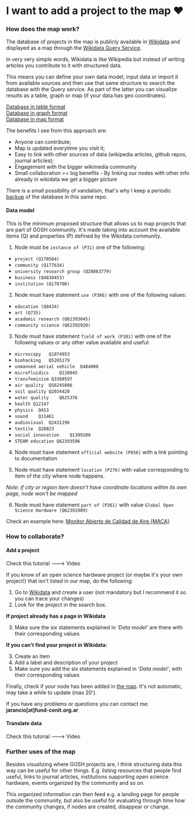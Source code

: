 # I want to add a project to the map :heart:

### How does the map work?

The database of projects in the map is publicly available in [Wikidata](https://www.wikidata.org) and displayed as a map through the [Wikidata Query Service](https://query.wikidata.org).

In very very simple words, Wikidata is like Wikipedia but instead of writing articles you contribute to it with structured data. 

This means you can define your own data model, input data or import it from available sources and then use that same structure to search the database with the Query service. As part of the latter you can visualize results as a table, graph or map (if your data has geo coordinates).

[Database in table format](http://tinyurl.com/y6nxlzev)     
[Database in graph format]()    
[Database in map format]()

The benefits I see from this approach are:    
- Anyone can contribute;
- Map is updated everytime you visit it;
- Easy to link with other sources of data (wikipedia articles, github repos, journal articles);
- Engagement with the bigger wikimedia community
- Small collaboration == big benefits - By linking our nodes with other info already in wikidata we get a bigger picture

There is a small possibility of vandalism, that's why I keep a periodic [backup]() of the database in this same repo.

#### Data model
This is the minimum proposed structure that allows us to map projects that are part of GOSH community. It's made taking into account the available items (Q) and properties (P) defined by the Wikidata community. 

1. Node must be `instance of (P31)` one of the following:

- `project (Q170584)`
- `community (Q177634)`
- `university research group (Q28863779)`
- `business (Q4830453)`
- `institution (Q178706)`

2. Node must have statement `use (P366)` with one of the following values:

- `education (Q8434)`
- `art (Q735)`
- `academic research (Q62393045)`
- `community science (Q62392920)`

3. Node must have statement `field of work (P101)` with one of the following values or any other value available and useful:

- `microscopy	Q1074953`
- `biohacking	Q5205179`
- `unmanned aerial vehicle	Q484000`
- `microfluidics	Q138845`
- `transfeminism Q3308597`
- `air quality	Q56245086`
- `soil quality	Q2034420`
- `water quality	Q625376`
- `health Q12147`
- `physics	Q413`
- `sound	Q11461`
- `audiovisual	Q2431196`
- `textile	Q28823`
- `social innovation	Q1399209`
- `STEAM education Q62393596`

4. Node must have statement `official website (P856)` with a link pointing to documentation

5. Node must have statement `location (P276)` with value corresponding to item of the city where node happens.

  *Note: if city or region item doesn't have coordinate locations within its own page, node won't be mapped*

6. Node must have statement `part of (P361)` with value `Global Open Science Hardware (Q62391989)`

Check an example here: [Monitor Abierto de Calidad de Aire (MACA)](https://www.wikidata.org/wiki/Q62395443)

### How to collaborate?

#### Add a project
Check this tutorial ---> Video

If you know of an open science hardware project (or maybe it's your own project!) that isn't listed in our map, do the following:

1. Go to [Wikidata](https://wikidata.org) and create a user (not mandatory but I recommend it so you can trace your changes)
2. Look for the project in the search box. 

**If project already has a page in Wikidata**

3. Make sure the six statements explained in *'Data model'* are there with their corresponding values

**If you can't find your project in Wikidata:**

3. Create an item
4. Add a label and description of your project
5. Make sure you add the six statements explained in *'Data model'*, with their corresponding values

Finally, check if your node has been added in [the map](http://tinyurl.com/y5d6hqb3). It's not automatic, may take a while to update (max 20').

If you have any problems or questions you can contact me: **jarancio[at]fund-cenit.org.ar**

#### Translate data
Check this tutorial ---> Video


### Further uses of the map 

Besides visualizing where GOSH projects are, I think structuring data this way can be useful for other things. E.g. listing resources that people find useful, links to journal articles, institutions supporting open science hardware, events organized by the community and so on. 

This organized information can then feed e.g. a landing page for people outside the community, but also be useful for evaluating through time how the community changes, if nodes are created, disappear or change.

